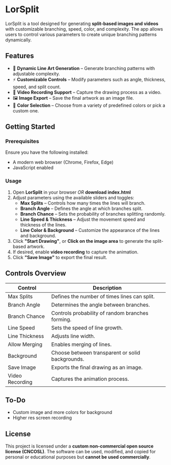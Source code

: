 # LorSplit

LorSplit is a tool designed for generating **split-based images and videos** with customizable branching, speed, color, and complexity. The app allows users to control various parameters to create unique branching patterns dynamically.

## Features
- 🎨 **Dynamic Line Art Generation** – Generate branching patterns with adjustable complexity.
- ⚡ **Customizable Controls** – Modify parameters such as angle, thickness, speed, and split count.
- 🎥 **Video Recording Support** – Capture the drawing process as a video.
- 🖼️ **Image Export** – Save the final artwork as an image file.
- 🌈 **Color Selection** – Choose from a variety of predefined colors or pick a custom one.

## Getting Started

### Prerequisites
Ensure you have the following installed:
- A modern web browser (Chrome, Firefox, Edge)
- JavaScript enabled

### Usage
1. Open **LorSplit** in your browser *OR* **download index.html**
2. Adjust parameters using the available sliders and toggles:
   - **Max Splits** – Controls how many times the lines will branch.
   - **Branch Angle** – Defines the angle at which branches split.
   - **Branch Chance** – Sets the probability of branches splitting randomly.
   - **Line Speed & Thickness** – Adjust the movement speed and thickness of the lines.
   - **Line Color & Background** – Customize the appearance of the lines and background.
3. Click **"Start Drawing"**, or **Click on the image area** to generate the split-based artwork.
4. If desired, enable **video recording** to capture the animation.
5. Click **"Save Image"** to export the final result.

## Controls Overview
| Control | Description |
|---------|------------|
| Max Splits | Defines the number of times lines can split. |
| Branch Angle | Determines the angle between branches. |
| Branch Chance | Controls probability of random branches forming. |
| Line Speed | Sets the speed of line growth. |
| Line Thickness | Adjusts line width. |
| Allow Merging | Enables merging of lines. |
| Background | Choose between transparent or solid backgrounds. |
| Save Image | Exports the final drawing as an image. |
| Video Recording | Captures the animation process. |

## To-Do
- Custom image and more colors for background
- Higher res screen recording

## License
This project is licensed under a **custom non-commercial open source license (CNCOSL)**. The software can be used, modified, and copied for personal or educational purposes but **cannot be used commercially**.
